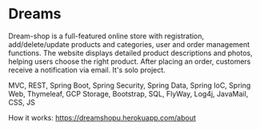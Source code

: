 # Dreams

Dream-shop is a full-featured online store with registration, add/delete/update products and categories, user and order management functions. The website displays detailed product descriptions and photos, helping users choose the right product. After placing an order, customers receive a notification via email. It's solo project. 

MVC, REST, Spring Boot, Spring Security, Spring Data, Spring IoC, Spring Web, Thymeleaf, GCP Storage, Bootstrap, SQL, FlyWay, Log4j, JavaMail, CSS, JS

How it works: https://dreamshopu.herokuapp.com/about
